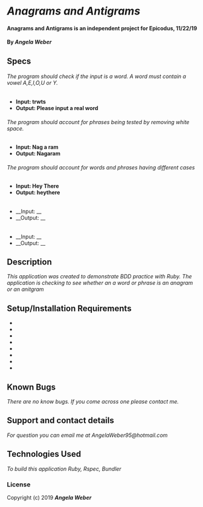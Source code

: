 # _Anagrams and Antigrams_

#### **Anagrams and Antigrams is an independent project for Epicodus, 11/22/19**

#### By _**Angela Weber**_

## Specs

###### The program should check if the input is a word. A word must contain a vowel A,E,I,O,U or Y.
* __Input: trwts__
* __Output: Please input a real word__

###### The program should account for phrases being tested by removing white space.
* __Input: Nag a ram__
* __Output: Nagaram__

###### The program should account for words and phrases having different cases
* __Input: Hey There__
* __Output: heythere__

######
* __Input: __
* __Output: __

######
* __Input: __
* __Output: __


## Description
  _This application was created to demonstrate BDD practice with Ruby. The application is checking to see whether an a word or phrase is an anagram or an anitgram_

## Setup/Installation Requirements

*
*
*
*
*
*
*
*


## Known Bugs

_There are no know bugs. If you come across one please contact me._

## Support and contact details

_For question you can email me at AngelaWeber95@hotmail.com_

## Technologies Used

_To build this application Ruby, Rspec, Bundler_

### License

Copyright (c) 2019 **_Angela Weber_**

